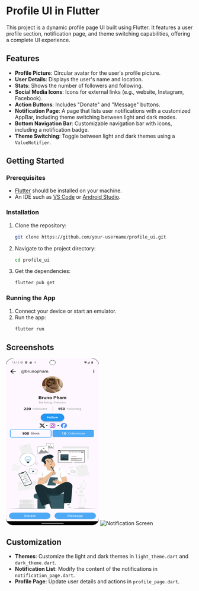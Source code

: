 
# Profile UI in Flutter

This project is a dynamic profile page UI built using Flutter. It features a user profile section, notification page, and theme switching capabilities, offering a complete UI experience.

## Features

- **Profile Picture**: Circular avatar for the user's profile picture.
- **User Details**: Displays the user's name and location.
- **Stats**: Shows the number of followers and following.
- **Social Media Icons**: Icons for external links (e.g., website, Instagram, Facebook).
- **Action Buttons**: Includes "Donate" and "Message" buttons.
- **Notification Page**: A page that lists user notifications with a customized AppBar, including theme switching between light and dark modes.
- **Bottom Navigation Bar**: Customizable navigation bar with icons, including a notification badge.
- **Theme Switching**: Toggle between light and dark themes using a `ValueNotifier`.

## Getting Started

### Prerequisites

- [Flutter](https://flutter.dev/docs/get-started/install) should be installed on your machine.
- An IDE such as [VS Code](https://code.visualstudio.com/) or [Android Studio](https://developer.android.com/studio).

### Installation

1. Clone the repository:
   ```bash
   git clone https://github.com/your-username/profile_ui.git
   ```
2. Navigate to the project directory:
   ```bash
   cd profile_ui
   ```
3. Get the dependencies:
   ```bash
   flutter pub get
   ```

### Running the App

1. Connect your device or start an emulator.
2. Run the app:
   ```bash
   flutter run
   ```
## Screenshots
<img src="project_images/profile.png" alt="Profile Screen" width="250" height="450">

<img src="project_images/notification" alt="Notification Screen" width="250" height="450">




## Customization

- **Themes**: Customize the light and dark themes in `light_theme.dart` and `dark_theme.dart`.
- **Notification List**: Modify the content of the notifications in `notification_page.dart`.
- **Profile Page**: Update user details and actions in `profile_page.dart`.


